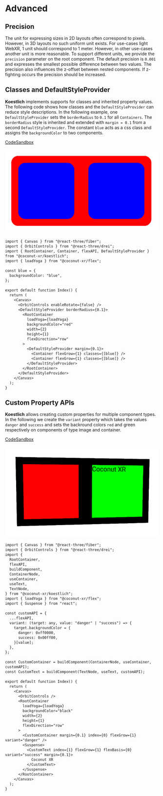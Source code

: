 # Advanced

## Precision

The unit for expressing sizes in 2D layouts often correspond to pixels. However, in 3D layouts no such uniform unit exists. For use-cases light WebXR, 1 unit should correspond to 1 meter. However, in other use-cases another unit is more reasonable. To support different units, we provide the `precision` parameter on the root component. The default precision is `0.001` and expresses the smallest possible difference between two values. The precision also influences the z-offset between nested components. If z-fighting occurs the precision should be increased.

## Classes and DefaultStyleProvider

**Koestlich** implements supports for classes and inherited property values. The following code shows how classes and the `DefaultStyleProvider` can reduce style descriptions. In the following example, one `DefaultStyleProvider` sets the `borderRadius` to `0.1` for all `Containers`. The `borderRadius` style is inherited and extended with `margin = 0.1` from a second `DefaultStyleProvider`. The constant `blue` acts as a css class and assigns the `backgroundColor` to two components.

[CodeSandbox](https://codesandbox.io/s/koestlich-classes-defaults-85cdb6?file=/src/app.tsx)

![Screenshot](./classes-defaults.png)

```tsx
import { Canvas } from "@react-three/fiber";
import { OrbitControls } from "@react-three/drei";
import { RootContainer, Container, flexAPI, DefaultStyleProvider } from "@coconut-xr/koestlich";
import { loadYoga } from "@coconut-xr/flex";

const blue = {
  backgroundColor: "blue",
};

export default function Index() {
  return (
    <Canvas>
      <OrbitControls enableRotate={false} />
      <DefaultStyleProvider borderRadius={0.1}>
        <RootContainer
          loadYoga={loadYoga}
          backgroundColor="red"
          width={2}
          height={1}
          flexDirection="row"
        >
          <DefaultStyleProvider margin={0.1}>
            <Container flexGrow={1} classes={[blue]} />
            <Container flexGrow={1} classes={[blue]} />
          </DefaultStyleProvider>
        </RootContainer>
      </DefaultStyleProvider>
    </Canvas>
  );
}
```

## Custom Property APIs

**Koestlich** allows creating custom properties for multiple component types. In the following we create the `variant` property which takes the values `danger` and `success` and sets the backround colors `red` and green respectively on components of type image and container.

[CodeSandbox](https://codesandbox.io/s/koestlich-custom-api-z77pr6?file=/src/app.tsx)

![Screenshot](./custom-api.png)

```tsx
import { Canvas } from "@react-three/fiber";
import { OrbitControls } from "@react-three/drei";
import {
  RootContainer,
  flexAPI,
  buildComponent,
  ContainerNode,
  useContainer,
  useText,
  TextNode,
} from "@coconut-xr/koestlich";
import { loadYoga } from "@coconut-xr/flex";
import { Suspense } from "react";

const customAPI = {
  ...flexAPI,
  variant: (target: any, value: "danger" | "success") => {
    target.backgroundColor = {
      danger: 0xff0000,
      success: 0x00ff00,
    }[value];
  },
};

const CustomContainer = buildComponent(ContainerNode, useContainer, customAPI);
const CustomText = buildComponent(TextNode, useText, customAPI);

export default function Index() {
  return (
    <Canvas>
      <OrbitControls />
      <RootContainer
        loadYoga={loadYoga}
        backgroundColor="black"
        width={2}
        height={1}
        flexDirection="row"
      >
        <CustomContainer margin={0.1} index={0} flexGrow={1} variant="danger" />
        <Suspense>
          <CustomText index={1} flexGrow={1} flexBasis={0} variant="success" margin={0.1}>
            Coconut XR
          </CustomText>
        </Suspense>
      </RootContainer>
    </Canvas>
  );
}
```
